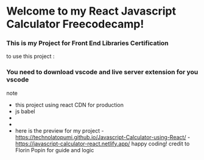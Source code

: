 # Welcome to my React Javascript Calculator Freecodecamp!
### This is my Project for Front End Libraries Certification

to use this project :
### You need to download vscode and live server extension for you vscode

note
- this project using react CDN for production
- js babel
- 
- 
- here is the preview for my project
-https://technolatopumi.github.io/Javascript-Calculator-using-React/
-https://javascript-calculator-react.netlify.app/
happy coding!
credit to Florin Popin for guide and logic
